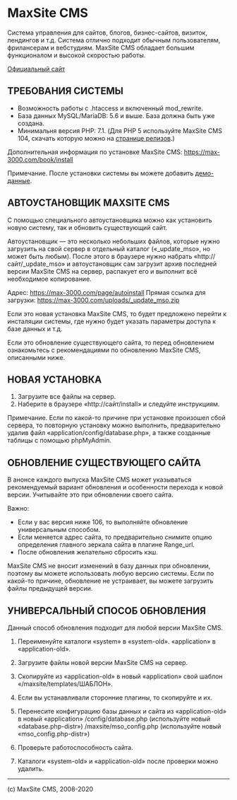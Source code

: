 MaxSite CMS
================================================================================
Система управления для сайтов, блогов, бизнес-сайтов, визиток, лендингов и т.д. Система отлично подходит обычным пользователям, фрилансерам и вебстудиям. MaxSite CMS обладает большим функционалом и высокой скоростью работы.

[Официальный сайт](https://max-3000.com/)

ТРЕБОВАНИЯ СИСТЕМЫ
--------------------------------------------------------------------------------
* Возможность работы с .htaccess и включенный mod_rewrite.
* База данных MySQL/MariaDB: 5.6 и выше. База должна быть уже создана.
* Минимальня версия PHP: 7.1. (Для PHP 5 используйте MaxSite CMS 104, скачать которую можно на [странице релизов](https://github.com/maxsite/cms/releases).)

Дополнительная информация по установке MaxSite CMS: https://max-3000.com/book/install

Примечание. После установки системы вы можете добавить [демо-данные](https://github.com/maxsite/demo_for_maxsite_cms).


АВТОУСТАНОВЩИК MAXSITE CMS
--------------------------------------------------------------------------------
С помощью специального автоустановщика можно как установить новую систему, так и обновить 
существующий сайт.

Автоустановщик — это несколько небольших файлов, которые нужно загрузить на свой сервер в отдельный 
каталог («_update_mso», но может быть любым). После этого в браузере нужно набрать
«http://сайт/_update_mso» и автоустановщик сам загрузит архив последней версии MaxSite CMS на сервер, 
распакует его и выполнит всё необходимое копирование.

Адрес: https://max-3000.com/page/autoinstall
Прямая ссылка для загрузки: https://max-3000.com/uploads/_update_mso.zip

Если это новая установка MaxSite CMS, то будет предложено перейти к инсталяции системы, где нужно 
будет указать параметры доступа к базе данных и т.д.

Если это обновление существующего сайта, то перед обновлением ознакомьтесь с рекомендациями 
по обновлению MaxSite CMS, описанными ниже.


НОВАЯ УСТАНОВКА
--------------------------------------------------------------------------------
1. Загрузите все файлы на сервер.
2. Наберите в браузере «http://сайт/install» и следуйте инструкциям. 

Примечание. Если по какой-то причине при установке произошел сбой сервера, то повторную установку
можно выполнить, предварительно удалив файл «application/config/database.php», а также созданные 
таблицы с помощью phpMyAdmin.


ОБНОВЛЕНИЕ СУЩЕСТВУЮЩЕГО САЙТА
--------------------------------------------------------------------------------
В анонсе каждого выпуска MaxSite CMS может указываться рекомендуемый вариант обновления и особенности перехода к новой версии. Учитывайте это при обновлении своего сайта.

Важно:
* Если у вас версия ниже 106, то выполняйте обновление универсальным способом.
* Если меняется адрес сайта, то предварительно снимите опцию определения главного зеркала сайта в плагине Range_url. 
* После обновления желательно сбросить кэш.

MaxSite CMS не вносит изменений в базу данных при обновлении, поэтому вы можете использовать любую версию системы. Если по какой-то причине, обновление не устраивает, вы можете загрузить файлы предыдущей версии.


УНИВЕРСАЛЬНЫЙ СПОСОБ ОБНОВЛЕНИЯ
--------------------------------------------------------------------------------
Данный способ обновления подходит для любой версии MaxSite CMS.

1. Переименуйте каталоги 
	«system» в «system-old».
	«application» в «application-old».

2. Загрузите файлы новой версии MaxSite CMS на сервер.

3. Скопируйте из «application-old» в новый «application» свой шаблон «/maxsite/templates/ШАБЛОН».

4. Если вы устанавливали сторонние плагины, то скопируйте и их.

5. Перенесите конфигурацию базы данных и сайта из «application-old» в новый «application»
	/config/database.php  (используйте новый «database.php-distr»)
	/maxsite/mso_config.php (используйте новый «mso_config.php-distr»)

6. Проверьте работоспособность сайта.

7. Каталоги «system-old» и «application-old» после проверки можно удалить.

***

(с) MaxSite CMS, 2008-2020
